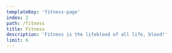 ```yaml
---
templateKey: 'fitness-page'
index: 2
path: /fitness
title: Fitness
description: 'Fitness is the lifeblood of all life, blood!'
limit: 6
---
```

